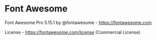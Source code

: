 # Font Awesome

Font Awesome Pro 5.15.1 by @fontawesome - https://fontawesome.com

License - https://fontawesome.com/license (Commercial License)

